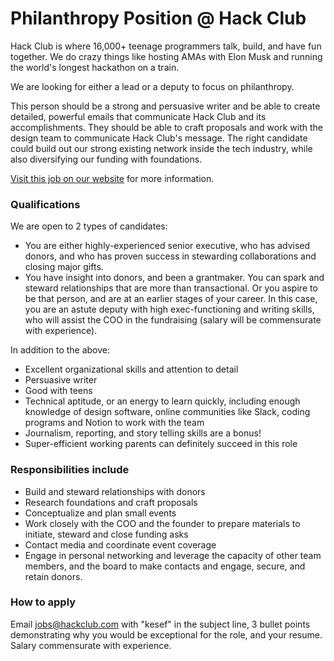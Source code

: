 # Philanthropy Position @ Hack Club

Hack Club is where 16,000+ teenage programmers talk, build, and have fun together. We do crazy things like hosting AMAs with Elon Musk and running the world's longest hackathon on a train.

We are looking for either a lead or a deputy to focus on philanthropy.

This person should be a strong and persuasive writer and be able to create detailed, powerful emails that communicate Hack Club and its accomplishments. They should be able to craft proposals and work with the design team to communicate Hack Club's message. The right candidate could build out our strong existing network inside the tech industry, while also diversifying our funding with foundations.

[Visit this job on our website](https://hackclub.com/jobs/philanthropy-position/) for more information.

### Qualifications

We are open to 2 types of candidates:

- You are either highly-experienced senior executive, who has advised donors, and who has proven success in stewarding collaborations and closing major gifts.
- You have insight into donors, and been a grantmaker. You can spark and steward relationships that are more than transactional.
Or you aspire to be that person, and are at an earlier stages of your career. In this case, you are an astute deputy with high exec-functioning and writing skills, who will assist the COO in the fundraising (salary will be commensurate with experience).

In addition to the above:

- Excellent organizational skills and attention to detail
- Persuasive writer 
- Good with teens
- Technical aptitude, or an energy to learn quickly, including enough knowledge of design software, online communities like Slack, coding programs and Notion to work with the team
- Journalism, reporting, and story telling skills are a bonus!
- Super-efficient working parents can definitely succeed in this role

### Responsibilities include

- Build and steward relationships with donors
- Research foundations and craft proposals
- Conceptualize and plan small events
- Work closely with the COO and the founder to prepare materials to initiate, steward and close funding asks
- Contact media and coordinate event coverage
- Engage in personal networking and leverage the capacity of other team members, and the board to make contacts and engage, secure, and retain donors.

### How to apply

Email <jobs@hackclub.com> with "kesef" in the subject line, 3 bullet points demonstrating why you would be exceptional for the role, and your resume. Salary commensurate with experience.